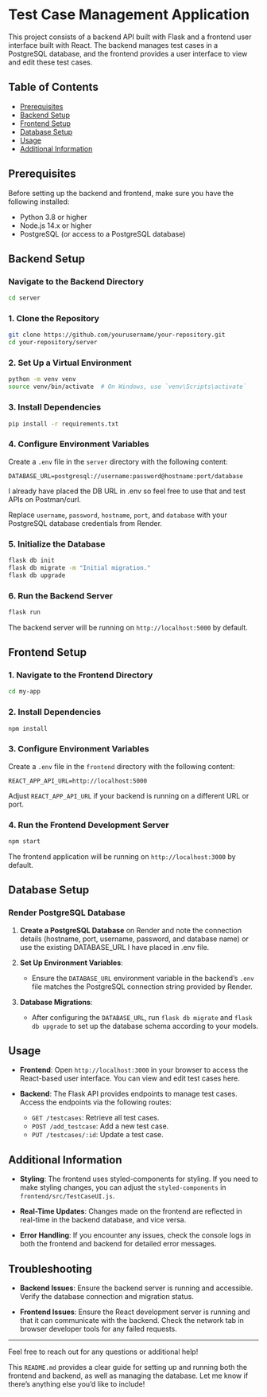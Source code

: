 
# Test Case Management Application

This project consists of a backend API built with Flask and a frontend user interface built with React. The backend manages test cases in a PostgreSQL database, and the frontend provides a user interface to view and edit these test cases.

## Table of Contents

- [Prerequisites](#prerequisites)
- [Backend Setup](#backend-setup)
- [Frontend Setup](#frontend-setup)
- [Database Setup](#database-setup)
- [Usage](#usage)
- [Additional Information](#additional-information)

## Prerequisites

Before setting up the backend and frontend, make sure you have the following installed:

- Python 3.8 or higher
- Node.js 14.x or higher
- PostgreSQL (or access to a PostgreSQL database)

## Backend Setup

###  Navigate to the Backend Directory

```bash
cd server
```

### 1. Clone the Repository

```bash
git clone https://github.com/yourusername/your-repository.git
cd your-repository/server
```

### 2. Set Up a Virtual Environment

```bash
python -m venv venv
source venv/bin/activate  # On Windows, use `venv\Scripts\activate`
```

### 3. Install Dependencies

```bash
pip install -r requirements.txt
```

### 4. Configure Environment Variables

Create a `.env` file in the `server` directory with the following content:

```plaintext
DATABASE_URL=postgresql://username:password@hostname:port/database
```
I already have placed the DB URL in .env so feel free to use that and test APIs on Postman/curl.

Replace `username`, `password`, `hostname`, `port`, and `database` with your PostgreSQL database credentials from Render.

### 5. Initialize the Database

```bash
flask db init
flask db migrate -m "Initial migration."
flask db upgrade
```

### 6. Run the Backend Server

```bash
flask run
```

The backend server will be running on `http://localhost:5000` by default.

## Frontend Setup

### 1. Navigate to the Frontend Directory

```bash
cd my-app
```

### 2. Install Dependencies

```bash
npm install
```

### 3. Configure Environment Variables

Create a `.env` file in the `frontend` directory with the following content:

```plaintext
REACT_APP_API_URL=http://localhost:5000
```

Adjust `REACT_APP_API_URL` if your backend is running on a different URL or port.

### 4. Run the Frontend Development Server

```bash
npm start
```

The frontend application will be running on `http://localhost:3000` by default.

## Database Setup

### Render PostgreSQL Database

1. **Create a PostgreSQL Database** on Render and note the connection details (hostname, port, username, password, and database name) or use the existing DATABASE_URL I have placed in .env file.

2. **Set Up Environment Variables**:
   - Ensure the `DATABASE_URL` environment variable in the backend’s `.env` file matches the PostgreSQL connection string provided by Render.

3. **Database Migrations**:
   - After configuring the `DATABASE_URL`, run `flask db migrate` and `flask db upgrade` to set up the database schema according to your models.

## Usage

- **Frontend**: Open `http://localhost:3000` in your browser to access the React-based user interface. You can view and edit test cases here.

- **Backend**: The Flask API provides endpoints to manage test cases. Access the endpoints via the following routes:
  - `GET /testcases`: Retrieve all test cases.
  - `POST /add_testcase`: Add a new test case.
  - `PUT /testcases/:id`:  Update a test case.
## Additional Information

- **Styling**: The frontend uses styled-components for styling. If you need to make styling changes, you can adjust the `styled-components` in `frontend/src/TestCaseUI.js`.

- **Real-Time Updates**: Changes made on the frontend are reflected in real-time in the backend database, and vice versa.

- **Error Handling**: If you encounter any issues, check the console logs in both the frontend and backend for detailed error messages.

## Troubleshooting

- **Backend Issues**: Ensure the backend server is running and accessible. Verify the database connection and migration status.

- **Frontend Issues**: Ensure the React development server is running and that it can communicate with the backend. Check the network tab in browser developer tools for any failed requests.

---

Feel free to reach out for any questions or additional help!


This `README.md` provides a clear guide for setting up and running both the frontend and backend, as well as managing the database. Let me know if there’s anything else you’d like to include!